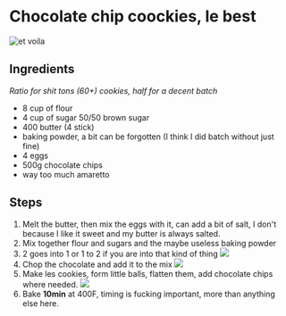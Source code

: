 # Chocolate chip coockies, le best

![et voila](https://raw.githubusercontent.com/3on/recipes/master/img/cookies-5.jpg)

## Ingredients
_Ratio for shit tons (60+) cookies, half for a decent batch_
- 8 cup of flour
- 4 cup of sugar 50/50 brown sugar
- 400 butter (4 stick)
- baking powder, a bit can be forgotten (I think I did batch without just fine)
- 4 eggs
- 500g chocolate chips
- way too much amaretto

## Steps
1. Melt the butter, then mix the eggs with it, can add a bit of salt, I don't because I like it sweet and my butter is always salted.
2. Mix together flour and sugars and the maybe useless baking powder
3. 2 goes into 1 or 1 to 2 if you are into that kind of thing
![](https://raw.githubusercontent.com/3on/recipes/master/img/cookies-2.jpg)
4. Chop the chocolate and add it to the mix
![](https://raw.githubusercontent.com/3on/recipes/master/img/cookies-3.jpg)
5. Make les cookies, form little balls, flatten them, add chocolate chips where needed.
![](https://raw.githubusercontent.com/3on/recipes/master/img/cookies-4.jpg)
6. Bake **10min** at 400F, timing is fucking important, more than anything else here.



